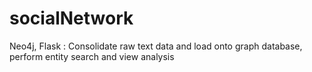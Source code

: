 # socialNetwork
Neo4j, Flask : Consolidate raw text data and load onto graph database, perform entity search and view analysis
